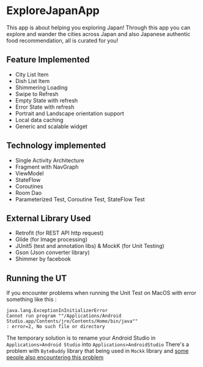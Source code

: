 # ExploreJapanApp
This app is about helping you exploring Japan!
Through this app you can explore and wander the cities across Japan and also Japanese authentic food recommendation, all is curated for you!

## Feature Implemented
- City List Item
- Dish List Item
- Shimmering Loading
- Swipe to Refresh
- Empty State with refresh
- Error State with refresh
- Portrait and Landscape orientation support
- Local data caching
- Generic and scalable widget

## Technology implemented
- Single Activity Architecture
- Fragment with NavGraph
- ViewModel
- StateFlow
- Coroutines
- Room Dao
- Parameterized Test, Coroutine Test, StateFlow Test

## External Library Used
- Retrofit (for REST API http request)
- Glide (for Image processing)
- JUnit5 (test and annotation libs) & MockK (for Unit Testing)
- Gson (Json converter library)
- Shimmer by facebook

## Running the UT
If you encounter problems when running the Unit Test on MacOS with error something like this :
```
java.lang.ExceptionInInitializerError
Cannot run program ""/Applications/Android Studio.app/Contents/jre/Contents/Home/bin/java""
: error=2, No such file or directory
```
The temporary solution is to rename your Android Studio in `Applications>Android Studio` into `Applications>AndroidStudio`
There's a problem with `ByteBuddy` library that being used in `Mockk` library and [some people also encountering this problem](https://github.com/raphw/byte-buddy/issues/732#issuecomment-858142992)
